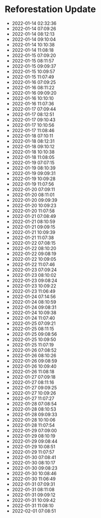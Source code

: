 # Reforestation Update

- 2022-01-14 02:32:36
- 2022-01-14 07:09:26
- 2022-01-14 08:12:13
- 2022-01-14 09:10:04
- 2022-01-14 10:10:38
- 2022-01-14 11:08:18
- 2022-01-15 07:09:20
- 2022-01-15 08:11:57
- 2022-01-15 09:09:37
- 2022-01-15 10:09:57
- 2022-01-15 11:07:49
- 2022-01-16 07:09:25
- 2022-01-16 08:11:22
- 2022-01-16 09:09:20
- 2022-01-16 10:10:10
- 2022-01-16 11:07:36
- 2022-01-17 07:09:44
- 2022-01-17 08:12:51
- 2022-01-17 09:10:43
- 2022-01-17 10:10:56
- 2022-01-17 11:08:46
- 2022-01-18 07:10:11
- 2022-01-18 08:12:31
- 2022-01-18 09:10:12
- 2022-01-18 10:10:38
- 2022-01-18 11:08:05
- 2022-01-19 07:07:15
- 2022-01-19 08:10:39
- 2022-01-19 09:09:31
- 2022-01-19 10:09:28
- 2022-01-19 11:07:56
- 2022-01-20 07:09:11
- 2022-01-20 08:11:01
- 2022-01-20 09:09:39
- 2022-01-20 10:09:23
- 2022-01-20 11:07:58
- 2022-01-21 07:08:49
- 2022-01-21 08:10:59
- 2022-01-21 09:09:15
- 2022-01-21 10:09:39
- 2022-01-21 11:07:38
- 2022-01-22 07:08:15
- 2022-01-22 08:10:20
- 2022-01-22 09:08:19
- 2022-01-22 10:09:05
- 2022-01-22 11:07:46
- 2022-01-23 07:09:24
- 2022-01-23 08:10:02
- 2022-01-23 09:08:24
- 2022-01-23 10:09:22
- 2022-01-23 11:06:49
- 2022-01-24 07:14:56
- 2022-01-24 08:10:59
- 2022-01-24 09:08:31
- 2022-01-24 10:09:38
- 2022-01-24 11:07:40
- 2022-01-25 07:09:21
- 2022-01-25 08:11:15
- 2022-01-25 09:08:56
- 2022-01-25 10:09:50
- 2022-01-25 11:07:19
- 2022-01-26 07:08:52
- 2022-01-26 08:10:26
- 2022-01-26 09:08:59
- 2022-01-26 10:09:40
- 2022-01-26 11:08:18
- 2022-01-27 07:09:18
- 2022-01-27 08:11:16
- 2022-01-27 09:09:25
- 2022-01-27 10:09:26
- 2022-01-27 11:07:27
- 2022-01-28 07:08:54
- 2022-01-28 08:10:53
- 2022-01-28 09:09:33
- 2022-01-28 10:10:06
- 2022-01-28 11:07:54
- 2022-01-29 07:09:00
- 2022-01-29 08:10:19
- 2022-01-29 09:08:44
- 2022-01-29 10:08:51
- 2022-01-29 11:07:57
- 2022-01-30 07:08:41
- 2022-01-30 08:10:17
- 2022-01-30 09:08:23
- 2022-01-30 10:08:46
- 2022-01-30 11:06:49
- 2022-01-31 07:09:31
- 2022-01-31 08:11:08
- 2022-01-31 09:09:12
- 2022-01-31 10:09:42
- 2022-01-31 11:08:10
- 2022-02-01 07:08:51
